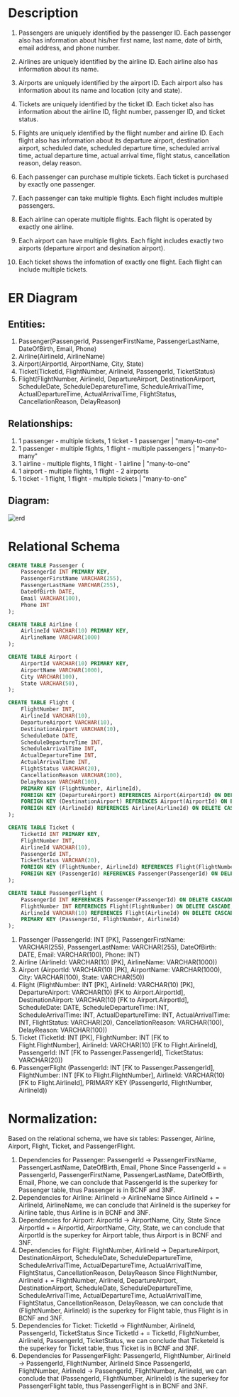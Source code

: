 # Description #
1. Passengers are uniquely identified by the passenger ID. Each passenger also has information about his/her first name, last name, date of birth, email address, and phone number.
2. Airlines are uniquely identified by the airline ID. Each airline also has information about its name.
3. Airports are uniquely identified by the airport ID. Each airport also has information about its name and location (city and state).
4. Tickets are uniquely identified by the ticket ID. Each ticket also has information about the airline ID, flight number, passenger ID, and ticket status.
5. Flights are uniquely identified by the flight number and airline ID. Each flight also has information about its departure airport, destination airport, scheduled date, scheduled departure time, scheduled arrival time, actual departure time, actual arrival time, flight status, cancellation reason, delay reason.

6. Each passenger can purchase multiple tickets. Each ticket is purchased by exactly one passenger.
7. Each passenger can take multiple flights. Each flight includes multiple passengers.
8. Each airline can operate multiple flights. Each flight is operated by exactly one airline.
9. Each airport can have multiple flights. Each flight includes exactly two airports (departure airport and desination airport).
10. Each ticket shows the infomation of exactly one flight. Each flight can include multiple tickets.

# ER Diagram # 
## Entities: ## 
1. Passenger(PassengerId, PassengerFirstName, PassengerLastName, DateOfBirth, Email, Phone)
2. Airline(AirlineId, AirlineName)
3. Airport(AirportId, AirportName, City, State)
4. Ticket(TicketId, FlightNumber, AirlineId, PassengerId, TicketStatus)
5. Flight(FlightNumber, AirlineId, DepartureAirport, DestinationAirport, ScheduleDate, ScheduleDeparetureTime, ScheduleArrivalTime, ActualDepartureTime, ActualArrivalTime, FlightStatus, CancellationReason, DelayReason)

## Relationships: ##
1. 1 passenger - multiple tickets, 1 ticket - 1 passenger | "many-to-one"
2. 1 passenger - multiple flights, 1 flight - multiple passengers | "many-to-many"
3. 1 airline - multiple flights, 1 flight - 1 airline | "many-to-one"
4. 1 airport - multiple flights, 1 flight - 2 airports
5. 1 ticket - 1 flight, 1 flight - multiple tickets | "many-to-one"

## Diagram: ##
![erd](https://github.com/cs411-alawini/fa23-cs411-team010-CRUD/assets/143434843/84d441fb-e943-4cca-9232-5d1f173783ce)

# Relational Schema #
```sql
CREATE TABLE Passenger (
    PassengerId INT PRIMARY KEY,
    PassengerFirstName VARCHAR(255),
    PassengerLastName VARCHAR(255),
    DateOfBirth DATE,
    Email VARCHAR(100),
    Phone INT
);

CREATE TABLE Airline (
    AirlineId VARCHAR(10) PRIMARY KEY,
    AirlineName VARCHAR(1000)
);

CREATE TABLE Airport (
    AirportId VARCHAR(10) PRIMARY KEY,
    AirportName VARCHAR(1000),
    City VARCHAR(100),
    State VARCHAR(50),
);

CREATE TABLE Flight (
    FlightNumber INT,
    AirlineId VARCHAR(10),
    DepartureAirport VARCHAR(10),
    DestinationAirport VARCHAR(10),
    ScheduleDate DATE,
    ScheduleDepartureTime INT,
    ScheduleArrivalTime INT,
    ActualDepartureTime INT,
    ActualArrivalTime INT,
    FlightStatus VARCHAR(20),
    CancellationReason VARCHAR(100),
    DelayReason VARCHAR(100),
    PRIMARY KEY (FlightNumber, AirlineId),
    FOREIGN KEY (DepartureAirport) REFERENCES Airport(AirportId) ON DELETE CASCADE,
    FOREIGN KEY (DestinationAirport) REFERENCES Airport(AirportId) ON DELETE CASCADE,
    FOREIGN KEY (AirlineId) REFERENCES Airline(AirlineId) ON DELETE CASCADE
);

CREATE TABLE Ticket (
    TicketId INT PRIMARY KEY,
    FlightNumber INT,
    AirlineId VARCHAR(10),
    PassengerId INT,
    TicketStatus VARCHAR(20),
    FOREIGN KEY (FlightNumber, AirlineId) REFERENCES Flight(FlightNumber, AirlineId) ON DELETE CASCADE,
    FOREIGN KEY (PassengerId) REFERENCES Passenger(PassengerId) ON DELETE CASCADE
);

CREATE TABLE PassengerFlight (
    PassengerId INT REFERENCES Passenger(PassengerId) ON DELETE CASCADE,
    FlightNumber INT REFERENCES Flight(FlightNumber) ON DELETE CASCADE,
    AirlineId VARCHAR(10) REFERENCES Flight(AirlineId) ON DELETE CASCADE,
    PRIMARY KEY (PassengerId, FlightNumber, AirlineId)
);
```
1. Passenger (PassengerId: INT [PK], PassengerFirstName: VARCHAR(255), PassengerLastName: VARCHAR(255), DateOfBirth: DATE, Email: VARCHAR(100), Phone: INT)
2. Airline (AirlineId: VARCHAR(10) [PK], AirlineName: VARCHAR(1000))
3. Airport (AirportId: VARCHAR(10) [PK], AirportName: VARCHAR(1000), City: VARCHAR(100), State: VARCHAR(50))
4. Flight (FlightNumber: INT [PK], AirlineId: VARCHAR(10) [PK], DepartureAirport: VARCHAR(10) [FK to Airport.AirportId], DestinationAirport: VARCHAR(10) [FK to Airport.AirportId], ScheduleDate: DATE, ScheduleDepartureTime: INT, ScheduleArrivalTime: INT, ActualDepartureTime: INT, ActualArrivalTime: INT, FlightStatus: VARCHAR(20), CancellationReason: VARCHAR(100), DelayReason: VARCHAR(100))
5. Ticket (TicketId: INT [PK], FlightNumber: INT [FK to Flight.FlightNumber], AirlineId: VARCHAR(10) [FK to Flight.AirlineId], PassengerId: INT [FK to Passenger.PassengerId], TicketStatus: VARCHAR(20))
6. PassengerFlight (PassengerId: INT [FK to Passenger.PassengerId], FlightNumber: INT [FK to Flight.FlightNumber], AirlineId: VARCHAR(10) [FK to Flight.AirlineId], PRIMARY KEY (PassengerId, FlightNumber, AirlineId))

# Normalization: #
Based on the relational schema, we have six tables: Passenger, Airline, Airport, Flight, Ticket, and PassengerFlight. 
1. Dependencies for Passenger: PassengerId -> PassengerFirstName, PassengerLastName, DateOfBirth, Email, Phone
Since PassengerId + = PassengerId, PassengerFirstName, PassengerLastName, DateOfBirth, Email, Phone, we can conclude that PassengerId is the superkey for Passenger table, thus Passenger is in BCNF and 3NF.
2. Dependencies for Airline: AirlineId -> AirlineName
Since AirlineId + = AirlineId, AirlineName, we can conclude that AirlineId is the superkey for Airline table, thus Airline is in BCNF and 3NF.
3. Dependencies for Airport: AirportId -> AirportName, City, State
Since AirportId + = AirportId, AirportName, City, State, we can conclude that AirportId is the superkey for Airport table, thus Airport is in BCNF and 3NF.
4. Dependencies for Flight: FlightNumber, AirlineId -> DepartureAirport, DestinationAirport, ScheduleDate, ScheduleDepartureTime, ScheduleArrivalTime, ActualDepartureTime, ActualArrivalTime, FlightStatus, CancellationReason, DelayReason
Since FlightNumber, AirlineId + = FlightNumber, AirlineId, DepartureAirport, DestinationAirport, ScheduleDate, ScheduleDepartureTime, ScheduleArrivalTime, ActualDepartureTime, ActualArrivalTime, FlightStatus, CancellationReason, DelayReason, we can conclude that (FlightNumber, AirlineId) is the superkey for Flight table, thus Flight is in BCNF and 3NF.
5. Dependencies for Ticket: TicketId -> FlightNumber, AirlineId, PassengerId, TicketStatus
Since TicketId + = TicketId, FlightNumber, AirlineId, PassengerId, TicketStatus, we can conclude that TicketeId is the superkey for Ticket table, thus Ticket is in BCNF and 3NF.
6. Dependencies for PassengerFlight: PassengerId, FlightNumber, AirlineId -> PassengerId, FlightNumber, AirlineId
Since PassengerId, FlightNumber, AirlineId -> PassengerId, FlightNumber, AirlineId, we can conclude that (PassengerId, FlightNumber, AirlineId) is the superkey for PassengerFlight table, thus PassengerFlight is in BCNF and 3NF.

